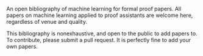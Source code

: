 An open bibliography of machine learning for formal proof papers.
All papers on machine learning applied to proof assistants are welcome here,
regardless of venue and quality.

This bibliography is nonexhaustive, and open to the public to add papers to.
To contribute, please submit a pull request.
It is perfectly fine to add your own papers.

